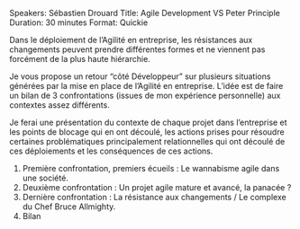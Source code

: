 Speakers: Sébastien Drouard
Title: Agile Development VS Peter Principle
Duration: 30 minutes
Format: Quickie

Dans le déploiement de l’Agilité en entreprise, les résistances aux changements peuvent prendre différentes formes et ne viennent pas forcément de la plus haute hiérarchie.

Je vous propose un retour “côté Développeur” sur plusieurs situations générées par la mise en place de l’Agilité en entreprise.
L’idée est de faire un bilan de 3 confrontations (issues de mon expérience personnelle) aux contextes assez différents.

Je ferai une présentation du contexte de chaque projet dans l’entreprise et les points de blocage qui en ont découlé, les actions prises pour résoudre certaines problématiques principalement relationnelles qui ont découlé de ces déploiements et les conséquences de ces actions.

1. Première confrontation, premiers écueils : Le wannabisme agile dans une société.
2. Deuxième confrontation : Un projet agile mature et avancé, la panacée ?
3. Dernière confrontation : La résistance aux changements / Le complexe du Chef Bruce Allmighty.
4. Bilan
